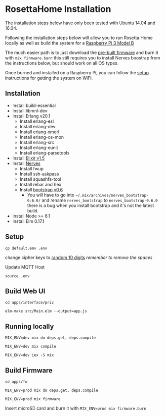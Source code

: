 # RosettaHome Installation

The installation steps below have only been tested with Ubuntu 14.04 and 16.04.

Following the installation steps below will allow you to run Rosetta Home locally as well as build the system for a [Raspberry Pi 3 Model B](https://www.raspberrypi.org/products/raspberry-pi-3-model-b/)

The much easier path is to just download the [pre-built firmware](https://github.com/rosetta-home/rosetta_home/releases/download/v0.1.0/rosetta_home.fw) and burn it with `mix firmware.burn` this still requires you to install Nerves boostrap from the instructions below, but should work on all OS types.

Once burned and installed on a Raspberry Pi, you can follow the [setup](/SETUP.md) instructions for getting the system on WiFi.

## Installation
* Install build-essential
* Install libmnl-dev
* Install Erlang v20.1
  * Install erlang-esl
  * Install erlang-dev
  * Install erlang-xmerl
  * Install erlang-os-mon
  * Install erlang-src
  * Install erlang-eunit
  * Install erlang-parsetools
* Install [Elixir v1.5](http://elixir-lang.org/install.html#unix-and-unix-like)
* Install [Nerves](http://nerves-project.org)
  * Install fwup
  * Install ssh-askpass
  * Install squashfs-tool
  * Install rebar and hex
  * Install [bootstrap v0.6](https://github.com/nerves-project/archives/raw/master/nerves_bootstrap-0.6.0.ez)
    * You will have to go into `~/.mix/archives/nerves_bootstrap-0.6.0/` and rename `nerves_bootstrap` to `nerves_bootstrap-0.6.0` there is a bug when you install bootstrap and it's not the latest build.
* Install Node >= 6.1
* Install Elm 0.17.1


## Setup
`cp default.env .env`

change cipher keys to [random 10 digits](https://www.random.org/cgi-bin/randbyte?nbytes=10&format=h) *remember to remove the spaces*

Update MQTT Host

`source .env`

## Build Web UI
`cd apps/interface/priv`

`elm-make src/Main.elm --output=app.js`

## Running locally
`MIX_ENV=dev mix do deps.get, deps.compile`

`MIX_ENV=dev mix compile`

`MIX_ENV=dev iex -S mix`

## Build Firmware
`cd apps/fw`

`MIX_ENV=prod mix do deps.get, deps.compile`

`MIX_ENV=prod mix firmware`

Insert microSD card and burn it with `MIX_ENV=prod mix firmware.burn`

